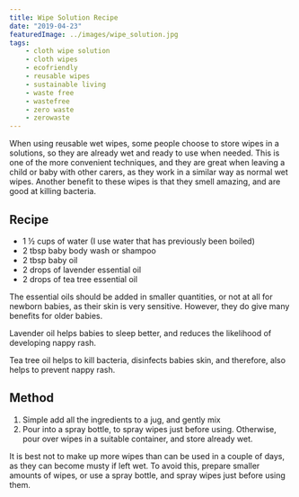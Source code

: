 ```yaml
---
title: Wipe Solution Recipe
date: "2019-04-23"
featuredImage: ../images/wipe_solution.jpg
tags:
    - cloth wipe solution
    - cloth wipes
    - ecofriendly
    - reusable wipes
    - sustainable living
    - waste free
    - wastefree
    - zero waste
    - zerowaste
---
```


When using reusable wet wipes, some people choose to store wipes in a solutions, so they are already wet and ready to use when needed. This is one of the more convenient techniques, and they are great when leaving a child or baby with other carers, as they work in a similar way as normal wet wipes. Another benefit to these wipes is that they smell amazing, and are good at killing bacteria.

## Recipe

- 1 ½ cups of water (I use water that has previously been boiled)
- 2 tbsp baby body wash or shampoo
- 2 tbsp baby oil
- 2 drops of lavender essential oil
- 2 drops of tea tree essential oil

The essential oils should be added in smaller quantities, or not at all for newborn babies, as their skin is very sensitive. However, they do give many benefits for older babies.

Lavender oil helps babies to sleep better, and reduces the likelihood of developing nappy rash.

Tea tree oil helps to kill bacteria, disinfects babies skin, and therefore, also helps to prevent nappy rash.

## Method

1. Simple add all the ingredients to a jug, and gently mix
2. Pour into a spray bottle, to spray wipes just before using. Otherwise, pour over wipes in a suitable container, and store already wet.

It is best not to make up more wipes than can be used in a couple of days, as they can become musty if left wet. To avoid this, prepare smaller amounts of wipes, or use a spray bottle, and spray wipes just before using them.
